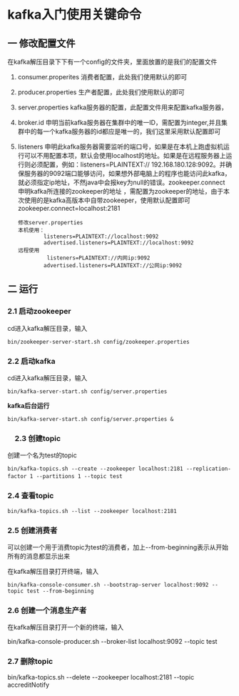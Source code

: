 # kafka入门使用关键命令

## 一 修改配置文件

在kafka解压目录下下有一个config的文件夹，里面放置的是我们的配置文件

1. consumer.properites 消费者配置，此处我们使用默认的即可

2. producer.properties 生产者配置，此处我们使用默认的即可

3. server.properties kafka服务器的配置，此配置文件用来配置kafka服务器，

4. broker.id 申明当前kafka服务器在集群中的唯一ID，需配置为integer,并且集群中的每一个kafka服务器的id都应是唯一的，我们这里采用默认配置即可

5. listeners 申明此kafka服务器需要监听的端口号，如果是在本机上跑虚拟机运行可以不用配置本项，默认会使用localhost的地址。如果是在远程服务器上运行则必须配置，例如：listeners=PLAINTEXT://
   192.168.180.128:9092。并确保服务器的9092端口能够访问，如果想外部电脑上的程序也能访问此kafka，就必须指定ip地址，不然java中会报key为null的错误。zookeeper.connect
   申明kafka所连接的zookeeper的地址 ，需配置为zookeeper的地址，由于本次使用的是kafka高版本中自带zookeeper，使用默认配置即可 zookeeper.connect=localhost:2181

   ```
   修改server.properties
   本机使用：
           listeners=PLAINTEXT://localhost:9092
           advertised.listeners=PLAINTEXT://localhost:9092 
   远程使用
    		listeners=PLAINTEXT://内网ip:9092
           advertised.listeners=PLAINTEXT://公网ip:9092 
   ```

## 二 运行

### 2.1 启动zookeeper

cd进入kafka解压目录，输入

```
bin/zookeeper-server-start.sh config/zookeeper.properties
```

### 2.2 启动kafka

cd进入kafka解压目录，输入

```
bin/kafka-server-start.sh config/server.properties
```

**kafka后台运行**

```
bin/kafka-server-start.sh config/server.properties &
```

### 　2.3 创建topic

创建一个名为test的topic

```
bin/kafka-topics.sh --create --zookeeper localhost:2181 --replication-factor 1 --partitions 1 --topic test　
```

### 2.4 查看topic

`bin/kafka-topics.sh --list --zookeeper localhost:2181`

### 2.5 创建消费者

可以创建一个用于消费topic为test的消费者，加上--from-beginning表示从开始所有的消息都显示出来

在kafka解压目录打开终端，输入

```
bin/kafka-console-consumer.sh --bootstrap-server localhost:9092 --topic test --from-beginning
```

### 2.6 创建一个消息生产者

在kafka解压目录打开一个新的终端，输入

bin/kafka-console-producer.sh --broker-list localhost:9092 --topic test

### 2.7 删除topic

bin/kafka-topics.sh --delete --zookeeper localhost:2181 --topic accreditNotify